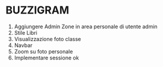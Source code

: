 # BUZZIGRAM

1. Aggiungere Admin Zone in area personale di utente admin
2. Stile Libri
3. Visualizzazione foto classe
4. Navbar
5. Zoom su foto personale
6. Implementare sessione
ok


